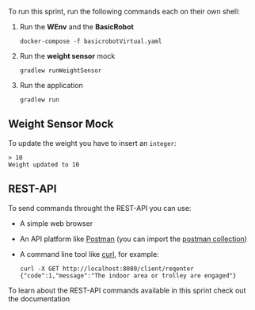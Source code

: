 To run this sprint, run the following commands each on their own shell:

1. Run the **WEnv** and the **BasicRobot**
   
   ```shell
   docker-compose -f basicrobotVirtual.yaml
   ```

2. Run the **weight sensor** mock
   
   ```shell
   gradlew runWeightSensor
   ```

3. Run the application
   
   ```shell
   gradlew run
   ```

## Weight Sensor Mock

To update the weight you have to insert an `integer`:

```shell
> 10
Weight updated to 10
```

## REST-API

To send commands throught the REST-API you can use:

- A simple web browser

- An API platform like [Postman](https://www.postman.com/) (you can import the [postman collection](userDocs/Automated%20Car-Parking%20postman_collection.json))

- A command line tool like [curl](https://curl.se/), for example:
  
  ```shell
  curl -X GET http://localhost:8080/client/reqenter
  {"code":1,"message":"The indoor area or trolley are engaged"}
  ```

To learn about the REST-API commands available in this sprint check out the documentation
